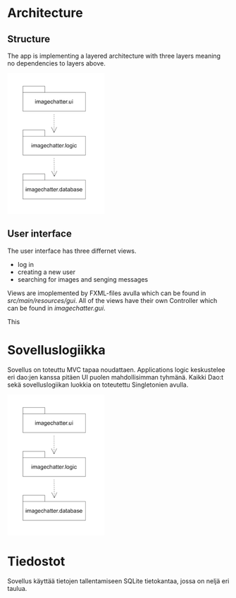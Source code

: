 # Architecture

## Structure

The app is implementing a layered architecture with three layers meaning no dependencies to layers above.

![arkkitehtuuri](https://github.com/kallioaa/ot-harjoitustyo/blob/master/dokumentaatio/pictures/rakenne1.png?raw=true)


## User interface

The user interface has three differnet views.

- log in
- creating a new user
- searching for images and senging messages

Views are imoplemented by FXML-files avulla which can be found in *src/main/resources/gui*. All of the views have their own Controller which can be found in *imagechatter.gui*.

This 

# Sovelluslogiikka

Sovellus on toteuttu MVC tapaa noudattaen. Applications logic keskustelee eri dao:jen kanssa pitäen UI puolen mahdollisimman tyhmänä. Kaikki Dao:t sekä sovelluslogiikan luokkia on toteutettu Singletonien avulla.

![arkkitehtuuri](https://github.com/kallioaa/ot-harjoitustyo/blob/master/dokumentaatio/pictures/rakenne1.png?raw=true)

# Tiedostot

Sovellus käyttää tietojen tallentamiseen SQLite tietokantaa, jossa on neljä eri taulua.



